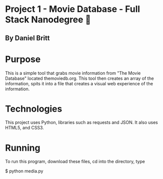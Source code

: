 # Project 1 - Movie Database - Full Stack Nanodegree :movie_camera:
## By Daniel Britt

# Purpose
This is a simple tool that grabs movie information from "The Movie Database" located themoviedb.org.
This tool then creates an array of the information, spits it into a file that creates a visual web experience of the information.

# Technologies
This project uses Python, libraries such as requests and JSON. It also uses HTML5, and CSS3.

# Running
To run this program, download these files, cd into the directory, type

$ python media.py
